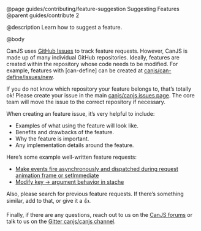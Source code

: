 @page guides/contributing/feature-suggestion Suggesting Features
@parent guides/contribute 2

@description Learn how to suggest a feature.

@body

CanJS uses [GitHub Issues](https://github.com/canjs/canjs/issues/new) to track feature requests. However,
CanJS is made up of many individual GitHub repositories. Ideally, features are created within the
repository whose code needs to be modified.  For example, features with
[can-define] can be created at [canjs/can-define/issues/new](https://github.com/canjs/can-define/issues/new).

If you do not know which repository your feature belongs to, that’s totally ok!  Please
create your issue in the main
[canjs/canjs issues page](https://github.com/canjs/canjs/issues/new).  The core team will
move the issue to the correct repository if necessary.

When creating an feature issue, it’s very helpful to include:

 - Examples of what using the feature will look like.
 - Benefits and drawbacks of the feature.
 - Why the feature is important.
 - Any implementation details around the feature.

Here’s some example well-written feature requests:

 - [Make events fire asynchronously and dispatched during request animation frame or setImmediate](https://github.com/canjs/can-event/issues/11)
 - [Modify key -> argument behavior in stache](https://github.com/canjs/canjs/issues/1699)

Also, please search for previous feature requests.  If there’s something similar, add to that, or
give it a 👍.

Finally, if there are any questions, reach out to
us on the [CanJS forums](http://forums.donejs.com/c/canjs) or talk to us on
the [Gitter canjs/canjs channel](https://gitter.im/canjs/canjs).
